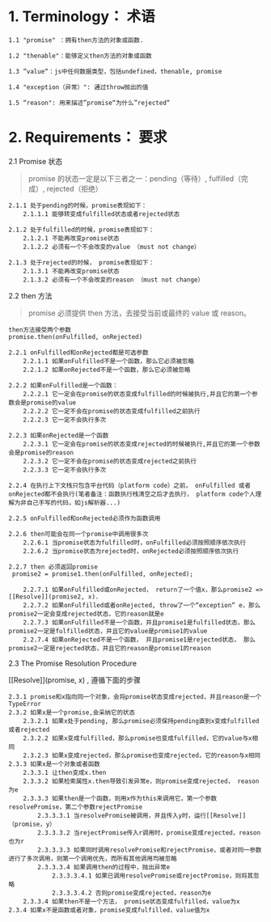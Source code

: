 # 1. Terminology： 术语

    1.1 "promise" ：拥有then方法的对象或函数.

    1.2 "thenable"：能够定义then方法的对象或函数

    1.3 ”value“：js中任何数据类型，包括undefined，thenable, promise

    1.4 "exception（异常）": 通过throw抛出的值

    1.5 “reason": 用来描述”promise“为什么”rejected“

# 2. Requirements： 要求

2.1 Promise 状态

> promise 的状态一定是以下三者之一：pending（等待）, fulfilled（完成）, rejected（拒绝）

    2.1.1 处于pending的时候，promise表现如下：
        2.1.1.1 能够转变成fulfilled状态或者rejected状态

    2.1.2 处于fulfilled的时候，promise表现如下：
        2.1.2.1 不能再改变promise状态
        2.1.2.2 必须有一个不会改变的value （must not change）

    2.1.3 处于rejected的时候， promise表现如下：
        2.1.3.1 不能再改变promise状态
        2.1.3.2 必须有一个不会改变的reason （must not change）

2.2 then 方法

> promise 必须提供 then 方法，去接受当前或最终的 value 或 reason。

```
then方法接受两个参数
promise.then(onFulfilled, onRejected)
```

    2.2.1 onFulfilled和onRejected都是可选参数
        2.2.1.1 如果onFulfilled不是一个函数，那么它必须被忽略
        2.2.1.2 如果onRejected不是一个函数，那么它必须被忽略

    2.2.2 如果onFulfilled是一个函数：
        2.2.2.1 它一定会在promise的状态变成fulfilled的时候被执行,并且它的第一个参数会是promise的value
        2.2.2.2 它一定不会在promise的状态变成fulfilled之前执行
        2.2.2.3 它一定不会执行多次

    2.2.3 如果onRejected是一个函数
        2.2.3.1 它一定会在promise的状态变成rejected的时候被执行,并且它的第一个参数会是promise的reason
        2.2.3.2 它一定不会在promise的状态变成rejected之前执行
        2.2.3.3 它一定不会执行多次

    2.2.4 在执行上下文栈只包含平台代码（platform code）之前， onFulfilled 或者 onRejected都不会执行(笔者备注：函数执行栈清空之后才去执行， platform code个人理解为非自己手写的代码，如js解析器...)

    2.2.5 onFulfilled和onRejected必须作为函数调用

    2.2.6 then可能会在同一个promise中调用很多次
        2.2.6.1 当promise状态为fulfilled时，onFulfilled必须按照顺序依次执行
        2.2.6.2 当promise状态为rejected时，onRejected必须按照顺序依次执行

    2.2.7 then 必须返回promise
     promise2 = promise1.then(onFulfilled, onRejected);

        2.2.7.1 如果onFulfilled或onRejected， return了一个值x，那么promise2 => [[Resolve]](promise2, x).
        2.2.7.2 如果onFulfilled或者onRejected, throw了一个“exception” e，那么promise2一定会变成rejected状态，它的reason就是e
        2.2.7.3 如果onFulfilled不是一个函数，并且promise1是fulfilled状态，那么promise2一定是fulfilled状态，并且它的value是promise1的value
        2.2.7.4 如果onRejected不是一个函数， 并且promise1是rejected状态， 那么promise2一定是rejected状态，并且它的reason是promise1的reason

2.3 The Promise Resolution Procedure

[[Resolve]](promise, x) , 遵循下面的步骤

    2.3.1 promise和x指向同一个对象，会将promise状态变成rejected，并且reason是一个TypeError
    2.3.2 如果x是一个promise,会采纳它的状态
        2.3.2.1 如果x处于pending, 那么promise必须保持pending直到x变成fulfilled或者rejected
        2.3.2.2 如果x变成fulfilled，那么promise也变成fulfilled，它的value与x相同
        2.3.2.3 如果x变成rejected，那么promise也变成rejected，它的reason与x相同
    2.3.3 如果x是一个对象或者函数
        2.3.3.1 让then变成x.then
        2.3.3.2 如果检索属性x.then导致引发异常e，则promise变成rejected， reason为e
        2.3.3.3 如果then是一个函数，则用x作为this来调用它，第一个参数resolvePromise，第二个参数rejectPromise
            2.3.3.3.1 当resolvePromise被调用，并且传入y时，运行[[Resolve]]（promise，y）
            2.3.3.3.2 当rejectPromise传入r调用时，promise变成rejected，reason也为r
            2.3.3.3.3 如果同时调用resolvePromise和rejectPromise，或者对同一参数进行了多次调用，则第一个调用优先，而所有其他调用均被忽略
            2.3.3.3.4 如果调用then的过程中，抛出异常e
                2.3.3.3.4.1 如果已调用resolvePromise或rejectPromise，则将其忽略
                2.3.3.3.4.2 否则promise变成rejected，reason为e
        2.3.3.4 如果then不是一个方法， promise状态变成fulfilled，value为x
    2.3.4 如果x不是函数或者对象，promise变成fulfilled，value值为x
